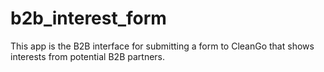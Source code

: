 # b2b_interest_form
This app is the B2B interface for submitting a form to CleanGo that shows interests from potential B2B partners.
